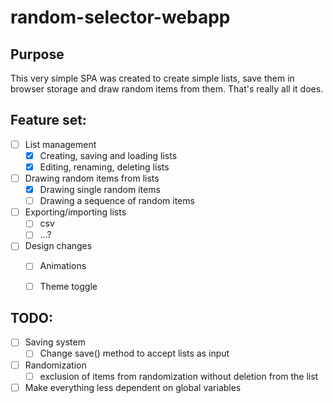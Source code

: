 # random-selector-webapp
## Purpose

This very simple SPA was created to create simple lists, save them in browser storage and draw random items from them. That's really all it does.


## Feature set:
- [ ] List management
  - [x] Creating, saving and loading lists
  - [x] Editing, renaming, deleting lists
- [ ] Drawing random items from lists
  - [x] Drawing single random items
  - [ ] Drawing a sequence of random items
- [ ] Exporting/importing lists
  - [ ] csv
  - [ ] ...?
- [ ] Design changes
  - [ ] Animations
  - [ ] Theme toggle


## TODO:
- [ ] Saving system
  - [ ] Change save() method to accept lists as input
- [ ] Randomization
  - [ ] exclusion of items from randomization without deletion from the list
- [ ] Make everything less dependent on global variables 